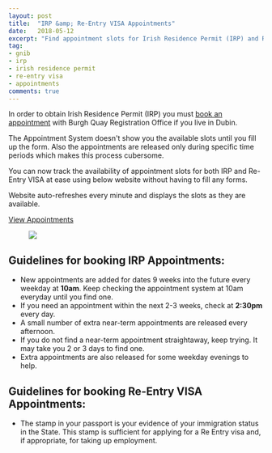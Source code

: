 ```yaml
---
layout: post
title:  "IRP &amp; Re-Entry VISA Appointments"
date:   2018-05-12
excerpt: "Find appointment slots for Irish Residence Permit (IRP) and Re-Entry Visa without hassle"
tag:
- gnib 
- irp
- irish residence permit
- re-entry visa
- appointments
comments: true
---
```


In order to obtain Irish Residence Permit (IRP) you must [book an appointment](https://burghquayregistrationoffice.inis.gov.ie/) with Burgh Quay Registration Office if you live in Dubin.

The Appointment System doesn't show you the available slots until you fill up the form. Also the appointments are released only during specific time periods which makes this process cubersome.

You can now track the availability of appointment slots for both IRP and Re-Entry VISA at ease using below website without having to fill any forms. 

Website auto-refreshes every minute and displays the slots as they are available.

<a href="https://gnib-visa-app.rharshad.com/" class="btn btn-info" target="_blank">View Appointments</a>

<figure class="half">
	<a href="{{ site.url }}/assets/img/2018/05/gnib-visa-app.png"><img src="{{ site.url }}/assets/img/2018/05/gnib-visa-app.png"></a>
</figure>

## Guidelines for booking IRP Appointments:

* New appointments are added for dates 9 weeks into the future every weekday at **10am**. Keep checking the appointment system at 10am everyday until you find one.
* If you need an appointment within the next 2-3 weeks, check at **2:30pm** every day.
* A small number of extra near-term appointments are released every afternoon. 
* If you do not find a near-term appointment straightaway, keep trying. It may take you 2 or 3 days to find one.
* Extra appointments are also released for some weekday evenings to help.

## Guidelines for booking Re-Entry VISA Appointments:

* The stamp in your passport is your evidence of your immigration status in the State. This stamp is sufficient for applying for a Re Entry visa and, if appropriate, for taking up employment.